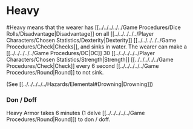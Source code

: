# Heavy
#Heavy means that the wearer has [[../../../../../Game Procedures/Dice Rolls/Disadvantage|Disadvantage]] on all [[../../../../../Player Characters/Chosen Statistics/Dexterity|Dexterity]] [[../../../../../Game Procedures/Check|Checks]], and sinks in water.
	The wearer can make a [[../../../../../Game Procedures/DC|DC]] 30 [[../../../../../Player Characters/Chosen Statistics/Strength|Strength]] [[../../../../../Game Procedures/Check|Check]] every 6 second [[../../../../../Game Procedures/Round|Round]] to not sink.

(See [[../../../../../Hazards/Elemental#Drowning|Drowning]])
### Don / Doff
Heavy Armor takes 6 minutes (1 delve [[../../../../../Game Procedures/Round|Round]]) to don / doff.
